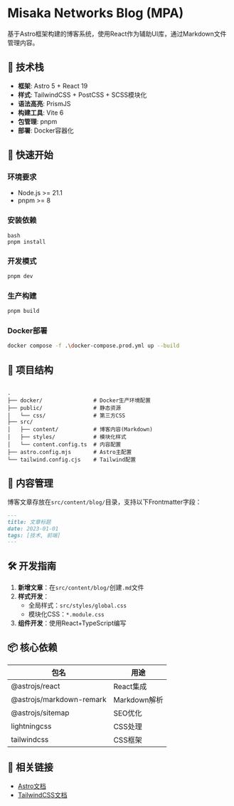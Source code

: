 # Misaka Networks Blog (MPA)

基于Astro框架构建的博客系统，使用React作为辅助UI库，通过Markdown文件管理内容。

## 🌟 技术栈

- **框架**: Astro 5 + React 19
- **样式**: TailwindCSS + PostCSS + SCSS模块化
- **语法高亮**: PrismJS
- **构建工具**: Vite 6
- **包管理**: pnpm
- **部署**: Docker容器化

## 🚀 快速开始

### 环境要求
- Node.js >= 21.1
- pnpm >= 8

### 安装依赖
```
bash
pnpm install
```
### 开发模式
```bash
pnpm dev
```
### 生产构建
```bash
pnpm build
```
### Docker部署
```bash
docker compose -f .\docker-compose.prod.yml up --build
```
## 📂 项目结构
```

.
├── docker/                # Docker生产环境配置
├── public/                # 静态资源
│   └── css/               # 第三方CSS
├── src/
│   ├── content/           # 博客内容(Markdown)
│   ├── styles/            # 模块化样式
│   └── content.config.ts  # 内容配置
├── astro.config.mjs       # Astro主配置
└── tailwind.config.cjs    # Tailwind配置
```
## 📝 内容管理
博客文章存放在`src/content/blog/`目录，支持以下Frontmatter字段：
```markdown
---
title: 文章标题
date: 2023-01-01
tags: [技术, 前端]
---
```
## 🛠 开发指南
1. **新增文章**：在`src/content/blog/`创建`.md`文件
2. **样式开发**：
   - 全局样式：`src/styles/global.css`
   - 模块化CSS：`*.module.css`
3. **组件开发**：使用React+TypeScript编写

## 📦 核心依赖
| 包名                      | 用途                 |
|---------------------------|----------------------|
| @astrojs/react           | React集成           |
| @astrojs/markdown-remark | Markdown解析        |
| @astrojs/sitemap         | SEO优化             |
| lightningcss             | CSS处理             |
| tailwindcss              | CSS框架             |

## 🔗 相关链接
- [Astro文档](https://docs.astro.build)
- [TailwindCSS文档](https://tailwindcss.com/docs)
```